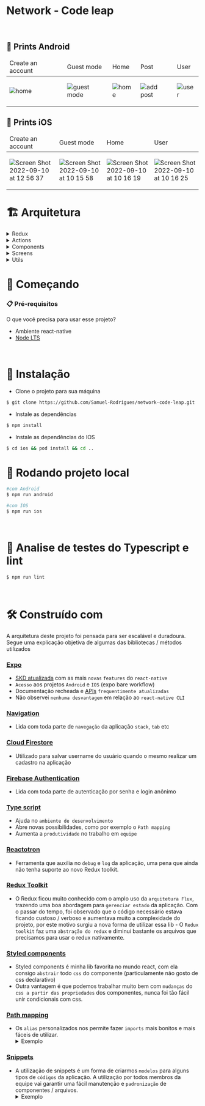 # Network - Code leap

<br/>

## 🤖 Prints Android
<table>
  <thead><tr><td>Create an account</td><td>Guest mode</td><td>Home</td><td>Post</td><td>User</td></tr></thead>
  <tbody>
  <tr>
<td>

![home](https://user-images.githubusercontent.com/28707053/189492452-f6e655e9-4e6c-4456-b3e6-f779a491c38b.png)
</td>
<td>

![guest mode](https://user-images.githubusercontent.com/28707053/189492469-01592f0e-792f-4f6e-a65d-827b41b85a6e.png)
</td>
<td>

![home](https://user-images.githubusercontent.com/28707053/189486207-713ac363-cf01-4735-a0ab-3aca7b48b61a.png)
</td>
<td>

![add post](https://user-images.githubusercontent.com/28707053/189486437-4e45c320-45b2-4dc3-8d2f-9c3625404d72.png)
</td>
<td>

![user](https://user-images.githubusercontent.com/28707053/189486306-0bb3c615-661f-49d5-9b22-46d8ae306c83.png)
</td>
    </tr>
  </tbody>
</table>

## 📱 Prints iOS

<table>
  <thead><tr><td>Create an account</td><td>Guest mode</td><td>Home</td><td>User</td></tr></thead>
  <tbody>
  <tr>
<td>

![Screen Shot 2022-09-10 at 12 56 37](https://user-images.githubusercontent.com/28707053/189492533-f5ef0c15-84fd-4765-bf22-9edde127b46d.png)
</td>
<td>

![Screen Shot 2022-09-10 at 10 15 58](https://user-images.githubusercontent.com/28707053/189486387-f99b7d1e-126a-4b77-ac96-91a9f23996f3.png)
</td>
<td>

![Screen Shot 2022-09-10 at 10 16 19](https://user-images.githubusercontent.com/28707053/189486399-9f05e6ed-1013-4311-8e7a-4ada6ec95b2c.png)
</td>
<td>

![Screen Shot 2022-09-10 at 10 16 25](https://user-images.githubusercontent.com/28707053/189486404-8257825e-eaad-40f2-bffe-09fb728bb52e.png)
</td>
    </tr>
  </tbody>
</table>

# 🏗 Arquitetura
<details><summary>Redux</summary>
 - Os slices são responsáveis por armazenar os state da aplicação. Todo tipo de informação que possa ser utilizada em mais de um container ou component deve ser armazenada em um reducer. O reducer / slice também fica responsável por ouvir as actions e tratar os efeitos colaterais.
</details>

<details><summary>Actions</summary>
 - São responsáveis por fazer as requests para APIs e serviços da aplicação
</details>

<details><summary>Components</summary>
 - Todos os components visuais compartilhados em mais de uma screen ficam neste folder.
</details>

<details><summary>Screens</summary>
 - Telas / interfaces que possuem rotas próprias.
</details>

<details><summary>Utils</summary>
 - Neste folder ficam todos os helpers, enums e modules que possam facilitar o gerenciamento de dependências externas no projeto.
</details>


# 🚀 Começando

### 📋 Pré-requisitos

O que você precisa para usar esse projeto?

- Ambiente react-native
- [Node LTS](https://nodejs.org/en/)

<br/>

# 🔧 Instalação

- Clone o projeto para sua máquina

```bash
$ git clone https://github.com/Samuel-Rodrigues/network-code-leap.git
```

- Instale as dependências

```bash
$ npm install
```

- Instale as dependências do IOS

```bash
$ cd ios && pod install && cd ..
```

# 🔧 Rodando projeto local

```bash
#com Android
$ npm run android

#com IOS
$ npm run ios
```

<br/>

# 🔩 Analise de testes do Typescript e lint

```bash
$ npm run lint
```

<br/>

# 🛠️ Construído com

A arquitetura deste projeto foi pensada para ser escalável e duradoura. Segue uma explicação objetiva de algumas das bibliotecas / métodos utilizados

### [Expo](https://docs.expo.dev/)

- [SKD atualizada](https://docs.expo.dev/development/compatibility/) com as mais `novas` `features` do `react-native`
- `Acesso` aos projetos `Android` e `IOS` (expo bare workflow)
- Documentação recheada e [APIs](https://docs.expo.dev/versions/latest/) `frequentimente atualizadas`
- Não observei `nenhuma desvantagem` em relação ao `react-native CLI`

### [Navigation](https://reactnavigation.org/docs/getting-started/)

- Lida com toda parte de `navegação` da aplicação `stack`, `tab` etc

### [Cloud Firestore](https://firebase.google.com/docs/firestore)

- Utilizado para salvar username do usuário quando o mesmo realizar um cadastro na aplicação

### [Firebase Authentication](https://firebase.google.com/docs/auth)

- Lida com toda parte de autenticação por senha e login anônimo

### [Type script](https://reactnative.dev/docs/typescript)

- Ajuda no `ambiente de desenvolvimento`
- Abre novas possibilidades, como por exemplo o `Path mapping`
- Aumenta a `produtividade` no trabalho em `equipe`

### [Reactotron](https://github.com/infinitered/reactotron)

- Ferramenta que auxilia no `debug` e `log` da aplicação, uma pena que ainda não tenha suporte ao novo Redux toolkit.

### [Redux Toolkit](https://redux-toolkit.js.org/)

- O Redux ficou muito conhecido com o amplo uso da `arquitetura Flux`, trazendo uma boa abordagem para `gerenciar estado` da aplicação. Com o passar do tempo, foi observado que o código necessário estava ficando custoso / verboso e aumentava muito a complexidade do projeto, por este motivo surgiu a nova forma de utilizar essa lib - O `Redux toolkit` faz uma `abstração do redux` e diminui bastante os arquivos que precisamos para usar o redux nativamente.

### [Styled components](https://styled-components.com/)

- Styled components é minha lib favorita no mundo react, com ela consigo `abstrair` todo `css` do componente (particulamente não gosto de css declarativo)
- Outra vantagem é que podemos trabalhar muito bem com `mudanças` do `css a partir das propriedades` dos componentes, nunca foi tão fácil unir condicionais com css.

### [Path mapping](https://reactnative.dev/docs/typescript)

- Os `alias` personalizados nos permite fazer `imports` mais bonitos e mais fáceis de utilizar.
  <details><summary>Exemplo</summary>
  <img width="676" alt="image" src="https://user-images.githubusercontent.com/28707053/187322870-83d0f2b5-c6ed-40a7-9829-dafd46971b0a.png">
</details>

### [Snippets](https://code.visualstudio.com/docs/editor/userdefinedsnippets)

- A utilização de snippets é um forma de criarmos `modelos` para alguns tipos de `códigos` da aplicação. A utilização por todos membros da equipe vai garantir uma fácil manutenção e `padronização` de componentes / arquivos.
  <details><summary>Exemplo</summary>
  <img width="838" alt="image" src="https://user-images.githubusercontent.com/28707053/187322906-bda63546-9dd2-441c-bea1-054e45d59ff0.png">
</details>
